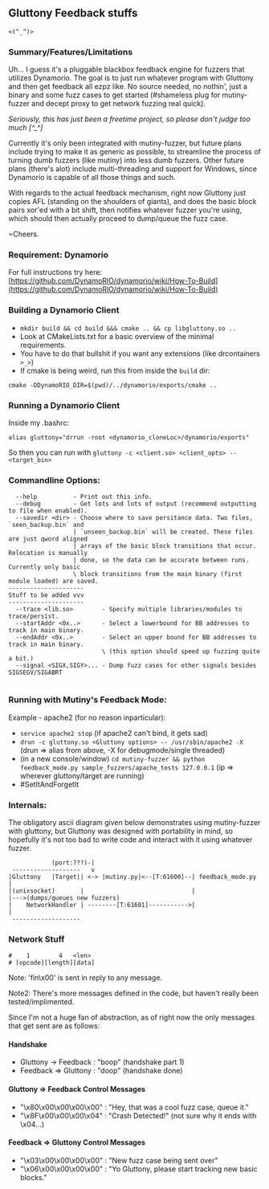 ## Gluttony Feedback stuffs 
`<(^_^)>`

### Summary/Features/Limitations
Uh... I guess it's a pluggable blackbox feedback engine for fuzzers that utilizes Dynamorio. 
The goal is to just run whatever program with Gluttony and then get feedback all ezpz like. 
No source needed, no nothin', just a binary and some fuzz cases to get started 
(#shameless plug for mutiny-fuzzer and decept proxy to get network fuzzing real quick). 

*Seriously, this has just been a freetime project, so please don't judge too much \[\^\_\^\]* 

Currently it's only been integrated with mutiny-fuzzer, but future plans include trying to 
make it as generic as possible, to streamline the process of turning dumb fuzzers (like mutiny)
into less dumb fuzzers. Other future plans (there's alot) include multi-threading and 
support for Windows, since Dynamorio is capable of all those things and such.  

With regards to the actual feedback mechanism, right now Gluttony just copies AFL (standing on
the shoulders of giants), and does the basic block pairs xor'ed with a bit shift, then notifies
whatever fuzzer you're using, which should then actually proceed to dump/queue the fuzz case.     

~Cheers.

### Requirement: Dynamorio
For full instructions try here: [https://github.com/DynamoRIO/dynamorio/wiki/How-To-Build](https://github.com/DynamoRIO/dynamorio/wiki/How-To-Build)

### Building a Dynamorio Client
* `mkdir build && cd build &&& cmake .. && cp libgluttony.so ..` 
* Look at CMakeLists.txt for a basic overview of the minimal requirements.
* You have to do that bullshit if you want any extensions (like drcontainers `>_>`)
* If cmake is being weird, run this from inside the `build` dir:

 `cmake -DDynamoRIO_DIR=$(pwd)/../dynamorio/exports/cmake ..`

### Running a Dynamorio Client
Inside my .bashrc:

`alias gluttony="drrun -root <dynamorio_cloneLoc>/dynamorio/exports"`
 
So then you can run with `gluttony -c <client.so> <client_opts> -- <target_bin>`

### Commandline Options:
```
  --help          - Print out this info.
  --debug         - Get lots and lots of output (recommend outputting to file when enabled). 
  --savedir <dir> - Choose where to save persitance data. Two files, `seen_backup.bin` and 
                  | `unseen_backup.bin` will be created. These files are just qword aligned 
                  | arrays of the basic block transitions that occur. Relocation is manually 
                  | done, so the data can be accurate between runs. Currently only basic 
                  \ block transitions from the main binary (first module loaded) are saved. 
---------------------
Stuff to be added vvv
---------------------
  --trace <lib.so>        - Specify multiple libraries/modules to trace/persist. 
  --startAddr <0x..>      - Select a lowerbound for BB addresses to track in main binary.
  --endAddr <0x..>        - Select an upper bound for BB addresses to track in main binary.
                          \ (this option should speed up fuzzing quite a bit.) 
  --signal <SIGX,SIGY>... - Dump fuzz cases for other signals besides SIGSEGV/SIGABRT 


```

### Running with Mutiny's Feedback Mode: 
Example - apache2 (for no reason inparticular):

* `service apache2 stop` (if apache2 can't bind, it gets sad)
* `drun -c gluttony.so <Gluttony options> -- /usr/sbin/apache2 -X`  (drun => alias from above, -X for debugmode/single threaded) 
* (in a new console/window) `cd mutiny-fuzzer && python feedback_mode.py sample_fuzzers/apache_tests 127.0.0.1` (ip => wherever gluttony/target are running) 
* #SetItAndForgetIt

### Internals:
The obligatory ascii diagram given below demonstrates using mutiny-fuzzer with gluttony,
but Gluttony was designed with portability in mind, so hopefully it's not too bad to 
write code and interact with it using whatever fuzzer.

```
            (port:???)-| 
 -------------------   v   
|Gluttony   |Target|| <-> |mutiny.py|<--[T:61600]--| feedback_mode.py | 
|(unixsocket)       |                              |                  |--->(dumps/queues new fuzzers)
|    NetworkHandler | --------[T:61601]----------->|                  |   
 -------------------      

```
### Network Stuff
```
#    1        4   <len>
# [opcode][length][data]
```
Note: 'fin\x00' is sent in reply to any message.

Note2: There's more messages defined in the code, but haven't really been tested/implimented.

Since I'm not a huge fan of abstraction, as of right now the only messages that get sent are as follows:

#### Handshake
* Gluttony -> Feedback : "boop" (handshake part 1)
* Feedback => Gluttony : "doop" (handshake done)

#### Gluttony => Feedback Control Messages
* "\x80\x00\x00\x00\x00" : "Hey, that was a cool fuzz case, queue it."
* "\x8F\x00\x00\x00\x04" : "Crash Detected!" (not sure why it ends with \x04...)

#### Feedback => Gluttony Control Messages
* "\x03\x00\x00\x00\x00" : "New fuzz case being sent over"
* "\x06\x00\x00\x00\x00" : "Yo Gluttony, please start tracking new basic blocks." 
